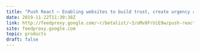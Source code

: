 ```yaml
---
title: "Push React – Enabling websites to build trust, create urgency and inspire action"
date: 2019-11-22T11:30:38Z
link: http://feedproxy.google.com/~r/betalist/~3/oMv8FrUiE9w/push-react?utm_medium=RSS&utm_source=hune
site: feedproxy.google.com
topic: products
draft: false
---
```

